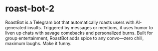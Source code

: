 # roast-bot-2
RoastBot is a Telegram bot that automatically roasts users with AI-generated insults. Triggered by messages or mentions, it uses humor to liven up chats with savage comebacks and personalized burns. Built for group entertainment, RoastBot adds spice to any convo—zero chill, maximum laughs. Make it funny.
